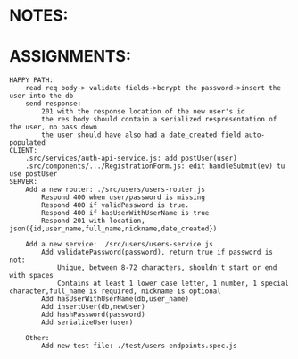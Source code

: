 # NOTES:
# ASSIGNMENTS:
    HAPPY PATH:
        read req body-> validate fields->bcrypt the password->insert the user into the db
        send response:
            201 with the response location of the new user's id
            the res body should contain a serialized respresentation of the user, no pass down
            the user should have also had a date_created field auto-populated 
    CLIENT:
        .src/services/auth-api-service.js: add postUser(user)
        .src/components/.../RegistrationForm.js: edit handleSubmit(ev) tu use postUser
    SERVER:
        Add a new router: ./src/users/users-router.js
            Respond 400 when user/password is missing
            Respond 400 if validPassword is true.
            Respond 400 if hasUserWithUserName is true
            Respond 201 with location, json({id,user_name,full_name,nickname,date_created})
                
        Add a new service: ./src/users/users-service.js
            Add validatePassword(password), return true if password is not:
                Unique, between 8-72 characters, shouldn't start or end with spaces 
                Contains at least 1 lower case letter, 1 number, 1 special character,full_name is required, nickname is optional 
            Add hasUserWithUserName(db,user_name)
            Add insertUser(db,newUser)
            Add hashPassword(password)
            Add serializeUser(user)

        Other:
            Add new test file: ./test/users-endpoints.spec.js
                
                
                    
